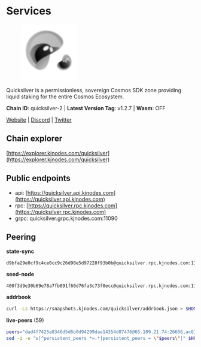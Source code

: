 # Services

<figure><img src="https://raw.githubusercontent.com/kj89/cosmos-images/main/logos/quicksilver.png" width="150" alt=""><figcaption></figcaption></figure>

Quicksilver is a permissionless, sovereign Cosmos SDK zone providing liquid staking for the entire Cosmos Ecosystem.

**Chain ID**: quicksilver-2 | **Latest Version Tag**: v1.2.7 | **Wasm**: OFF

[Website](https://quicksilver.zone) | [Discord](https://discord.gg/quicksilverprotocol) | [Twitter](https://twitter.com/quicksilverzone)




## Chain explorer
[https://explorer.kjnodes.com/quicksilver](https://explorer.kjnodes.com/quicksilver)

## Public endpoints

* api: [https://quicksilver.api.kjnodes.com](https://quicksilver.api.kjnodes.com)
* rpc: [https://quicksilver.rpc.kjnodes.com](https://quicksilver.rpc.kjnodes.com)
* grpc: quicksilver.grpc.kjnodes.com:11090

## Peering

**state-sync**

```text
d9bfa29e0cf9c4ce0cc9c26d98e5d97228f93b0b@quicksilver.rpc.kjnodes.com:11656
```

**seed-node**

```text
400f3d9e30b69e78a7fb891f60d76fa3c73f0ecc@quicksilver.rpc.kjnodes.com:11659
```

**addrbook**
```bash
curl -Ls https://snapshots.kjnodes.com/quicksilver/addrbook.json > $HOME/.quicksilverd/config/addrbook.json
```

**live-peers** (59)
```bash
peers="dad4f7425a8346d5d6b0d94299daa14354d87476@65.109.21.74:26656,ac610f4907efb3e04f4f9915ca3ed91ab0273573@65.108.85.218:26656,1b569bf57da79df4f85d207a161a97626988af76@65.109.92.241:20026,0fbc862561e012e6fd577f37d969a64b040f450e@65.109.104.118:60756,ef1cb5bff5b76957f02636a30d5d85d861a35dbe@65.109.92.240:21026,06230bbaabb6c9c6223275b57d8e10fc609ae7ba@51.89.7.184:26633,d9bfa29e0cf9c4ce0cc9c26d98e5d97228f93b0b@65.109.88.38:11656,0a3860f9d3c27b34910fe8660240ae55699b55c2@84.244.95.245:26656,0a226e70ceb7a4123e66216d1ed83ef22ed8a187@185.119.118.118:2000,ff2055b198685f619897058a26776b9d1b73dc3c@178.63.184.129:26656,5e2b0913543b7e1e070e32326d5d901b456b2190@146.19.24.133:26656,ef9c9b1952f245fbb24603d5a1f643041bec7af7@141.95.65.26:29986,a9e0f3c8e84c575492a2ff454abdad3b4762e712@193.34.212.166:25656,4a73a81a94c9cd7147a84c35c7ab7abec94093bd@204.93.241.110:27651,2020c09ef7542899a4c55b382013c469122186d6@51.195.88.136:15620,271419d3eb3878c902ebb0064490ad702d9d067f@144.76.145.150:26656,5f0c0411e34e1c7d0b9c53749d90a923b5e8c625@65.21.133.125:35656,05241d21ff9e7c699bbdb4faa73da1860b6d8cd7@128.199.85.168:26656,f73b2b887e7d1c01a3d753db359a0058e634e767@65.108.201.154:2090,833a368b9e639d50dcbeaa2e8347306979d55e50@199.217.117.78:11156,679f56feb7f4f91d46a92d0eb474d1dc43466d18@213.239.215.59:29986,149a25417349d70f5e5127a5eb634dbfaf6e6c3a@142.165.207.19:56656,61d96fee29a9615c208c4db72526d23b45094cb4@65.108.195.30:36656,8afd73dde0c073dd290092d8ffbcc48a61c94525@89.117.58.109:46656,663134c4999f4f9fc59879eaaebbb332e91e2160@45.34.1.114:33656,e726816f42831689eab9378d5d577f1d06d25716@176.9.188.21:26656,82c212c73d15ed2c7e6ad7cc5dd68cdd559c0056@65.109.52.178:26656,443ad7c991b2915b620673b10206c92e2b4040e0@173.67.177.120:26656,b4bcce87121963e1e97619dc135f2eb1a9fd5dfc@88.198.32.17:36656,6785dbb8a0138600e0e0faaa77baa375451b38bb@162.55.132.48:15620,bf5d518265b2d5e670cee6f4dc08b95da4fe8baf@107.155.109.202:26656,ebafaa0d0087ecfc785b095d6a91a67a12eecd80@5.9.100.25:26656,020f15d3a9408462b1f7b59252a58713f30fff81@81.0.218.193:11656,063cc6b75194c4f943d32c549667ba210a7f2de1@195.3.222.240:26856,e1b058e5cfa2b836ddaa496b10911da62dcf182e@138.201.8.248:26656,c3ec2daba16e457ca5117079f34ff49e99e7572d@65.109.94.221:35656,e3f8ffcdcf2f7e15a702ee72a87d4a48ab206057@148.72.153.85:26656,4aa6607f87ad0b458526d3405731e71553cf275c@219.100.163.35:26656,ba52d6744d89cf66cf29d7663a21e1299d0f6744@74.80.183.130:26654,28ebd43e8c888ed069165fa035e101ae6fd7955e@139.162.191.246:26656,e8f43949897a5453433d411a867c7729d3924719@38.242.216.246:19656,3a5d0b97feb595375c24665dcf17d793be129e8b@51.89.155.2:28656,e3dd956ac4081ba42ae3d038edd6d80ddf092751@198.199.90.99:26656,9bd2b7e39fb0d823402f22c90e3000fdf3cd05bf@88.99.104.180:26656,ec076ff33f2986d064b78602e2ccd2c925bf761e@161.97.82.203:26256,29c3b582c71d007cc21629b596a721d0e834f77d@65.109.21.75:26656,e50848e299c7909245a9af690341ff27e21f7b69@65.109.87.88:56656,cbc2c7a7cd39750abee0dcd5dd2832feddbde20e@50.21.173.76:26656,ebc272824924ea1a27ea3183dd0b9ba713494f83@195.3.220.136:27026,bbb6a02a90ef98975525d9bd7137511e18edddc1@141.95.99.81:26656,cdd8e0e425f107d249389a5e4cea3494185d4a3a@193.70.45.106:11156,09f16a08fb0da3a20a7bc0212e3bc4645b04918c@65.21.142.30:28656,618e09601dd5abb2bd02de957982742e4c1975ab@195.14.6.2:26656,3b3c0037090a1b5ef9f7ac58ff79f33dffdd188a@65.108.231.124:15656,e1a24aaba30a8ff21e52fed92b96b36156b52e80@51.161.208.88:26656,26d23125db7493486dc9931b4181425d725e4ac6@65.109.55.186:20656,ae44851a5d63d70382c1621bc7727db2a40d10d0@88.99.164.158:21026,ee14b4bbeb436056952c8e4e7c84826dfb92143b@65.109.105.17:26656,e4dbb1c6075822390aa23885750b306e1a54f9b0@5.161.101.185:26656"
sed -i -e "s|^persistent_peers *=.*|persistent_peers = \"$peers\"|" $HOME/.quicksilverd/config/config.toml
```
